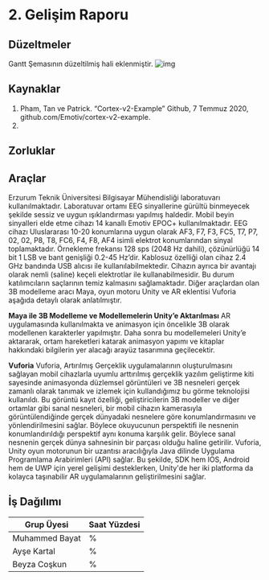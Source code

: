# 2. Gelişim Raporu

## Düzeltmeler
 Gantt Şemasının düzeltilmiş hali eklenmiştir.
![img](https://i.hizliresim.com/MG9AM3.png)


## Kaynaklar
1. Pham, Tan ve Patrick. “Cortex-v2-Example” Github, 7 Temmuz 2020, github.com/Emotiv/cortex-v2-example.
2. 

## Zorluklar


## Araçlar
Erzurum Teknik Üniversitesi Bilgisayar Mühendisliği laboratuvarı kullanılmaktadır. Laboratuvar ortamı EEG sinyallerine gürültü binmeyecek şekilde sessiz ve uygun ışıklandırması yapılmış haldedir. 
Mobil beyin sinyalleri elde etme cihazı 14 kanallı Emotiv EPOC+ kullanılmaktadır. EEG cihazı Uluslararası 10-20 konumlarına uygun olarak AF3, F7, F3, FC5, T7, P7, 02, 02, P8, T8, FC6, F4, F8, AF4 isimli elektrot konumlarından sinyal toplamaktadır. Örnekleme frekansı 128 sps (2048 Hz dahili), çözünürlüğü 14 bit 1 LSB ve bant genişliği 
0.2-45 Hz’dir. Kablosuz özelliği olan cihaz 2.4 GHz bandında USB alıcısı ile kullanılabilmektedir. Cihazın ayrıca bir avantajı olarak nemli (saline) keçeli elektrotlar ile kullanabilmesidir. Bu durum katılımcıların saçlarının temiz kalmasını sağlamaktadır.
Diğer araçlardan olan 3B modelleme aracı Maya, oyun motoru Unity ve AR eklentisi Vuforia aşağıda detaylı olarak anlatılmıştır.

**Maya ile 3B Modelleme ve Modellemelerin Unity’e Aktarılması**
AR uygulamasında kullanılmakta ve animasyon için öncelikle 3B olarak modellenen karakterler yapılmıştır. Daha sonra bu modellemeleri Unity’e aktararak, ortam hareketleri katarak animasyon yapımı ve kitaplar hakkındaki bilgilerin yer alacağı arayüz tasarımına geçilecektir.

**Vuforia**
    Vuforia, Artırılmış Gerçeklik uygulamalarının oluşturulmasını sağlayan mobil cihazlarla uyumlu arttırılmış gerçeklik yazılım geliştirme kiti sayesinde animasyonda düzlemsel görüntüleri ve 3B nesneleri gerçek zamanlı olarak tanımak ve izlemek için kullandığımız bu görme teknolojisi kullanıldı. Bu görüntü kayıt özelliği, geliştiricilerin 3B modeller ve diğer ortamlar gibi sanal nesneleri, bir mobil cihazın kamerasıyla görüntülendiğinde gerçek dünyadaki nesnelere göre konumlandırmasını ve yönlendirilmesini sağlar. Böylece okuyucunun perspektifi ile nesnenin konumlandırıldığı perspektif aynı konuma karşılık gelir. Böylece sanal nesnenin gerçek dünya sahnesinin bir parçası olduğu haline getirilir.
    Vuforia, Unity oyun motorunun bir uzantısı aracılığıyla Java dilinde Uygulama Programlama Arabirimleri (API) sağlar. Bu şekilde, SDK hem IOS, Android hem de UWP için yerel gelişimi desteklerken, Unity'de her iki platforma da kolayca taşınabilir AR uygulamalarının geliştirilmesini sağlar.

## İş Dağılımı
Grup Üyesi | Saat Yüzdesi
------------ | -------------
Muhammed Bayat | %
Ayşe Kartal | %
Beyza Coşkun | %
